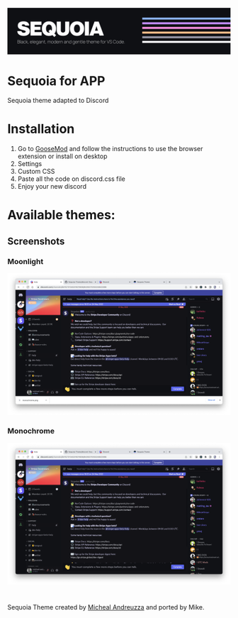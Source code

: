 ![Sequoia Theme Header](https://raw.githubusercontent.com/Sequoia-Theme/assets/main/githubHeader.png)

# Sequoia for APP
Sequoia theme adapted to Discord


# Installation

1. Go to [GooseMod](https://goosemod.com/) and follow the instructions to use the browser extension or install on desktop
2. Settings
3. Custom CSS
4. Paste all the code on discord.css file
5. Enjoy your new discord


# Available themes:


## Screenshots

### Moonlight
![Moonlight](https://github.com/Sequoia-Theme/discord/blob/main/moonlight.png?raw=true)

### Monochrome
![Monochrome](https://github.com/Sequoia-Theme/discord/blob/main/monochrome.png?raw=true)


#

Sequoia Theme created by [Micheal Andreuzza](https://github.com/michael-andreuzza) and ported by Mike.
